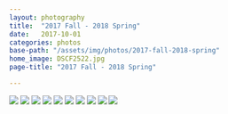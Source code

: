 ```yaml
---
layout: photography
title:  "2017 Fall - 2018 Spring"
date:   2017-10-01
categories: photos
base-path: "/assets/img/photos/2017-fall-2018-spring"
home_image: DSCF2522.jpg
page-title: "2017 Fall - 2018 Spring"

---
```


<img src="{{ page.base-path }}/DSCF2046.jpg" />
<img src="{{ page.base-path }}/DSCF2073.jpg" />
<img src="{{ page.base-path }}/DSCF2075.jpg" />
<img src="{{ page.base-path }}/DSCF2405.jpg" />
<img src="{{ page.base-path }}/DSCF2413.jpg" />
<img src="{{ page.base-path }}/DSCF2522.jpg" />
<img src="{{ page.base-path }}/DSCF2556.jpg" />
<img src="{{ page.base-path }}/DSCF2557.jpg" />
<img src="{{ page.base-path }}/DSCF2559.jpg" />
<img src="{{ page.base-path }}/DSCF2568.jpg" />